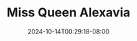 --- 
title: "Miss Queen Alexavia"
description: "download  video bokep Miss Queen Alexavia telegram   baru"
date: 2024-10-14T00:29:18-08:00
file_code: "95zfaedh68he"
draft: false
cover: "rcp8c9vl61n1x6sh.jpg"
tags: ["Miss", "Queen", "Alexavia", "bokep-indo", "bokep-viral", "bokep-ig"]
length: 867
fld_id: "1483247"
foldername: "Alexavia"
categories: ["Alexavia"]
views: 0
---